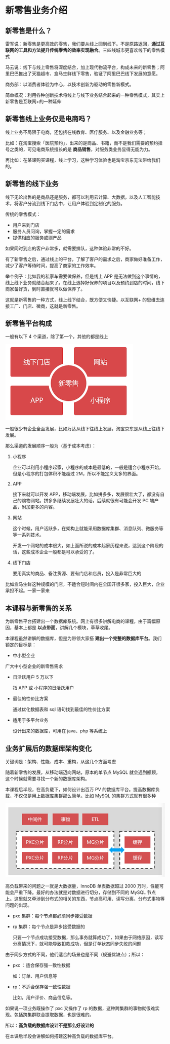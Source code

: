 # 新零售业务介绍

## 新零售是什么？

雷军说：新零售是更高效的零售，我们要从线上回到线下。不是原路返回，**通过互联网的工具和方法提升传统零售的效率实现融合**。三四线城市更喜欢线下的零售模式

马云说：线下与线上零售将深度结合，加上现代物流平台，构成未来的新零售；阿里巴巴推出了天猫超市、盒马生鲜线下零售，验证了阿里巴巴线下发展的意愿。

商务部：以消费者体验为中心，以技术创新为驱动的零售新模式。

简单概况：利用各种创新技术将线上与线下业务结合起来的一种零售模式，其实上新零售是互联网+的一种延伸

## 新零售线上业务仅是电商吗？

线上业务不局限于电商，还包括在线教育、医疗服务、以及金融业务等；

比如：在淘宝搜索「医院预约」，出来的是商品、书籍，而不是我们需要的预约挂号之类的，可见电商系统擅长的是 **商品销售**，对服务类业务显得无能为力。

再比如：在某课购买课程，线上学习，这种学习体验也是淘宝京东无法带给我们的。

## 新零售的线下业务

线下无论出售的是商品还是服务，都可以利用云计算、大数据，以及人工智能技术，将客户分流到线下门店中，让用户体验到定制化的服务。

传统的零售模式：

- 用户来到门店
- 服务人员问询，掌握一定的需求
- 提供相应的服务或则产品

如果同时到店的客户非常多，就需要排队，这种体验非常的不好。

有了新零售之后，通过线上的平台，了解了客户的需求之后，商家做好准备工作，减少了客户等待时间，提高了商家的工作效率。

举个例子：比如我的私家车需要做保养，但是线上 APP 是无法做到这个事情的，线上线下业务就结合起来了。在线上选择好保养的项目以及预约到店的时间，线下商家备好货，到时直接就可以做保养了。

这就是新零售的一种方式，线上线下结合，既方便又快捷。以互联网+ 的思维去连接工厂、门店、微商，这就是新零售。

## 新零售平台构成

一般有以下 4 个渠道，除了第一个，其他的都是线上

![image-20200530211010903](./assets/image-20200530211010903.png)

一般很少有企业全面发展，比如万达从线下往线上发展，淘宝京东是从线上往线下发展。

那么渠道的发展顺序一般为（基于成本考虑）：

1. 小程序

   企业可以利用小程序起家，小程序的成本是最低的，一般是适合小程序开始，但是小程序的打包体积不能超过 2M，所以不能定义太多的界面。

2. APP

   接下来就可以开发 APP，移动端发展，比如拼多多，发展很壮大了，都没有自己的购物网站。拼多多继续发展壮大的话，后续就很有可能会开发 PC 端产品，附加更多的内容。

3. 网站

   这个时候，用户活跃多，在架构上就能采用数据库集群、消息队列、微服务等等一系列技术。

   开发一个网站的成本很大，如上面所说的成本起家历程来说，达到这个阶段的话，这些成本企业一般都是可以承受的了。

4. 线下门店

   要用真实的商品、备注货源、要有门店和店员，投入是非常巨大的

比如盒马生鲜这种规模的门店，不适合短时间内在全国开很多家，投入巨大，企业承担不起。一家一家来

## 本课程与新零售的关系

为新零售平台搭建出一个数据库系统。网上有很多讲解电商的课程，由于篇幅原因，基本上都是 **以点带面**，讲解几个模块，草草收尾。

本课程虽然讲解的数据库，但是为带领大家搭 **建出一个完整的数据库平台**。我们锁定的目标是：

-  中小型企业

  广大中小型企业的新零售需求

- 日活跃用户 5 万以下

  指 APP 或 小程序的日活跃用户

- 最佳的性价比方案

  通过优化数据表和 sql 语句找到最佳的性价比方案

- 适用于多平台业务

  设计出来的数据库，可用在 java、php 等系统上

## 业务扩展后的数据库架构变化

关键词是：架构、性能、成本、重构，从这几个方面考虑



随着新零售的发展，从移动端迈向网站，原本的单节点 MySQL 就会遇到瓶颈，这个时候就需要寻找一个新的数据库架构。

本课程后半段，在高负载下，如何设计出百万 PV 的数据库平台。提高数据库负载，不仅仅是用上数据库集群那么简单。比如 MySQL 的集群方式就有很多种

![image-20200530214432158](./assets/image-20200530214432158.png)

高负载带来的问题之一就是大数据量，InnoDB 单表数据超过 2000 万时，性能可能会严重下降。最好的办法就是对数据进行切分，存储到不同的 MySQL 节点上。这里就又牵涉到分布式的相关的东西，节点高可用、读写分离、分布式事物等问题的出现。

- pxc 集群：每个节点都必须同步接受数据

- rp 集群：每个节点是异步接受数据的

  只要一个节点成功接受数据，那么事务就算成功了，如果由于网络原因，读写分离情况下，就可能导致扣款成功，但是订单状态同步失败的问题

由于同步方式的不同，他们适合的场景也是不同（规避优缺点）；所以：

- pxc ：适合保存强一致性数据

  如：订单、用户信息等

- rp：不适合保存强一致性数据

  比如，用户评价、商品信息等。

如果说一项业务既操作了 pxc 又操作了 rp 的数据，这种跨集群的事物就很难实现。包括跨集群联合提取数据，也是很难的。

所以：**高负载的数据库设计不是那么好设计的**

在本课后半段会讲解如何搭建这种高负载的数据库平台。
